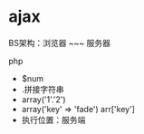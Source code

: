 # ajax

BS架构：浏览器 ~~~ 服务器

php

- $num
- .拼接字符串
- array('1'.'2')
- array('key' => 'fade') arr['key']
- 执行位置：服务端



